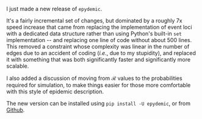 <!--
.. title: New, faster, release of epydemic
.. slug: new-faster-release-of-epydemic
.. date: 2021-05-14 09:33:17 UTC+01:00
.. tags: news, epydemic, development, python, complex networks, epidemic spreading, simulation
.. has_math: true
.. category:
.. link:
.. description:
.. type: text
-->

I just made a new release of `epydemic`.

<!-- TEASER_END -->

It's a fairly incremental set of changes, but dominated by a roughly
7x speed increase that came from replacing the implementation of event
loci with a dedicated data structure rather than using Python's
built-in `set` implementation -- and replacing one line of code
without about 500 lines. This removed a constraint whose complexity
was linear in the number of edges due to an accident of coding
(*i.e.*, due to my stupidity), and replaced it with something that was
both significantly faster and significantly more scalable.

I also added a discussion of moving from $\mathcal{R}$ values to
the probabilities required for simulation, to make things easier for
those more comfortable with this style of epidemic description.

The new version can be installed using `pip install -U
epydemic`, or from [Github](https://github.com/simoninireland/epydemic).
